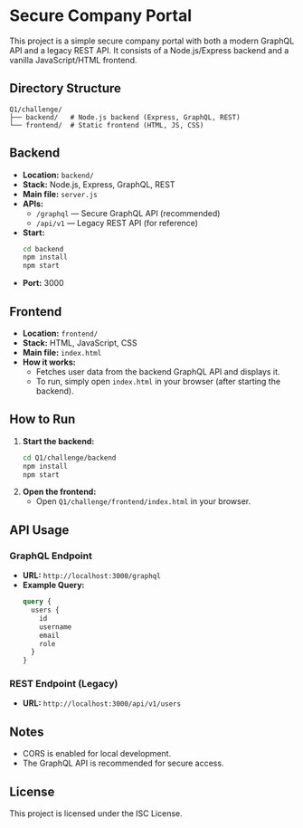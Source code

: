 # Secure Company Portal

This project is a simple secure company portal with both a modern GraphQL API and a legacy REST API. It consists of a Node.js/Express backend and a vanilla JavaScript/HTML frontend.

## Directory Structure

```
Q1/challenge/
├── backend/   # Node.js backend (Express, GraphQL, REST)
└── frontend/  # Static frontend (HTML, JS, CSS)
```

## Backend
- **Location:** `backend/`
- **Stack:** Node.js, Express, GraphQL, REST
- **Main file:** `server.js`
- **APIs:**
  - `/graphql` — Secure GraphQL API (recommended)
  - `/api/v1` — Legacy REST API (for reference)
- **Start:**
  ```bash
  cd backend
  npm install
  npm start
  ```
- **Port:** 3000

## Frontend
- **Location:** `frontend/`
- **Stack:** HTML, JavaScript, CSS
- **Main file:** `index.html`
- **How it works:**
  - Fetches user data from the backend GraphQL API and displays it.
  - To run, simply open `index.html` in your browser (after starting the backend).

## How to Run
1. **Start the backend:**
   ```bash
   cd Q1/challenge/backend
   npm install
   npm start
   ```
2. **Open the frontend:**
   - Open `Q1/challenge/frontend/index.html` in your browser.

## API Usage
### GraphQL Endpoint
- **URL:** `http://localhost:3000/graphql`
- **Example Query:**
  ```graphql
  query {
    users {
      id
      username
      email
      role
    }
  }
  ```

### REST Endpoint (Legacy)
- **URL:** `http://localhost:3000/api/v1/users`

## Notes
- CORS is enabled for local development.
- The GraphQL API is recommended for secure access.

## License
This project is licensed under the ISC License. 